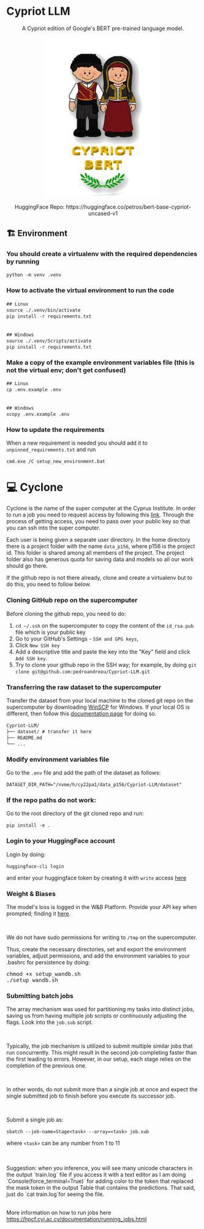 # Cypriot LLM

<p align="center">
  A Cypriot edition of Google's BERT pre-trained language model.
  <br><br>
  <img src="./cypriot-bert-logo.png" width="300"/>
  <br><br>
  HuggingFace Repo: https://huggingface.co/petros/bert-base-cypriot-uncased-v1
</p>

## :building_construction: Environment

### You should create a virtualenv with the required dependencies by running
```
python -m venv .venv
```


### How to activate the virtual environment to run the code
```
## Linux
source ./.venv/bin/activate
pip install -r requirements.txt


## Windows
source ./.venv/Scripts/activate
pip install -r requirements.txt
```


### Make a copy of the example environment variables file (this is not the virtual env; don't get confused)
```
## Linux
cp .env.example .env


## Windows
xcopy .env.example .env
```


### How to update the requirements
When a new requirement is needed you should add it to `unpinned_requirements.txt` and run
```
cmd.exe /C setup_new_environment.bat
```


# :computer: Cyclone

Cyclone is the name of the super computer at the Cyprus Institute. In order to run a job you need to request access by following
this [link](https://hpcfsupport.atlassian.net/servicedesk/customer/portal/3/create/29). Through the process of getting access,
you need to pass over your public key so that you can ssh into the super computer.

Each user is being given a separate user directory. In the home directory there is a project folder with the name `data_p156`, where p156 is the project id. This folder is shared among all members of the project. The project folder also has generous quota for saving data and models so all our work should go there.

If the github repo is not there already, clone and create a virtualenv but to do this, you need to follow below.


### Cloning GitHub repo on the supercomputer
Before cloning the github repo, you need to do:
1. `cd ~/.ssh` on the supercomputer to copy the content of the `id_rsa.pub` file which is your public key
2. Go to your GitHub's Settings - `SSH and GPG keys`,
3. Click `New SSH key`
4. Add a descriptive title and paste the key into the "Key" field and click `Add SSH key`.
5. Try to clone your github repo in the SSH way; for example, by doing `git clone git@github.com:pedroandreou/Cypriot-LLM.git`


### Transferring the raw dataset to the supercomputer
Transfer the dataset from your local machine to the cloned git repo on the supercomputer by downloading [WinSCP](https://winscp.net/eng/download.php) for Windows.
If your local OS is different, then follow this [documentation page](https://hpcf.cyi.ac.cy/documentation/data_transfer.html) for doing so.

```
Cypriot-LLM/
├── dataset/ # transfer it here
├── README.md
└── ...
```

### Modify environment variables file
Go to the `.env` file and add the path of the dataset as follows:
```
DATASET_DIR_PATH="/nvme/h/cy22pa1/data_p156/Cypriot-LLM/dataset"
```

### If the repo paths do not work:
Go to the root directory of the git cloned repo and run:
```
pip install -e .
```

### Login to your HuggingFace account
Login by doing:
```
huggingface-cli login
```
and enter your huggingface token by creating it with `write` access [here](https://huggingface.co/settings/tokens)


### Weight & Biases

The model's loss is logged in the W&B Platform.
Provide your API key when prompted; finding it [here](https://wandb.ai/settings).

<br>

We do not have sudo permissions for writing to `/tmp` on the supercomputer.

Thus, create the necessary directories, set and export the environment variables, adjust permissions, and add the environment variables to your .bashrc for persistence by doing:
<pre>
chmod +x setup_wandb.sh
./setup_wandb.sh
</pre>


### Submitting batch jobs

The array mechanism was used for partitioning my tasks into distinct jobs, saving us from having multiple job scripts or continuously adjusting the flags. Look into the `job.sub` script.

<br>

Typically, the job mechanism is utilized to submit multiple similar jobs that run concurrently. This might result in the second job completing faster than the first leading to errors. However, in our setup, each stage relies on the completion of the previous one.

<br>

In other words, do not submit more than a single job at once and expect the single submitted job to finish before you execute its successor job.

<br>

Submit a single job as:
```
sbatch --job-name=Stage<task> --array=<task> job.sub
```
where `<task>` can be any number from 1 to 11

<br>
<br>
Suggestion: when you inference, you will see many unicode characters in the output `train.log` file if you access it with a text editor as I am doing `Console(force_terminal=True)` for adding color to the token that replaced the mask token in the output Table that contains the predictions.
That said, just do `cat train.log`for seeing the file.
<br>
<br>

More information on how to run jobs here https://hpcf.cyi.ac.cy/documentation/running_jobs.html
